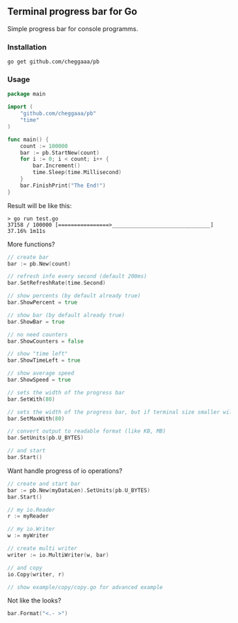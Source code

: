 ## Terminal progress bar for Go

Simple progress bar for console programms.


### Installation
```
go get github.com/cheggaaa/pb
```

### Usage
```Go
package main

import (
	"github.com/cheggaaa/pb"
	"time"
)

func main() {
	count := 100000
	bar := pb.StartNew(count)
	for i := 0; i < count; i++ {
		bar.Increment()
		time.Sleep(time.Millisecond)
	}
	bar.FinishPrint("The End!")
}
```
Result will be like this:
```
> go run test.go
37158 / 100000 [================>_______________________________] 37.16% 1m11s
```


More functions?
```Go
// create bar
bar := pb.New(count)

// refresh info every second (default 200ms)
bar.SetRefreshRate(time.Second)

// show percents (by default already true)
bar.ShowPercent = true

// show bar (by default already true)
bar.ShowBar = true

// no need counters
bar.ShowCounters = false

// show "time left"
bar.ShowTimeLeft = true

// show average speed
bar.ShowSpeed = true

// sets the width of the progress bar
bar.SetWith(80)

// sets the width of the progress bar, but if terminal size smaller will be ignored
bar.SetMaxWith(80)

// convert output to readable format (like KB, MB)
bar.SetUnits(pb.U_BYTES)

// and start
bar.Start()
```

Want handle progress of io operations?
```Go
// create and start bar
bar := pb.New(myDataLen).SetUnits(pb.U_BYTES)
bar.Start()

// my io.Reader
r := myReader

// my io.Writer
w := myWriter

// create multi writer
writer := io.MultiWriter(w, bar)

// and copy
io.Copy(writer, r)

// show example/copy/copy.go for advanced example

```

Not like the looks?
```Go
bar.Format("<.- >")
```
